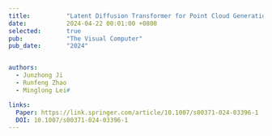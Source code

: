```yaml
---
title:          "Latent Diffusion Transformer for Point Cloud Generation"
date:           2024-04-22 00:01:00 +0800
selected:       true
pub:            "The Visual Computer"
pub_date:       "2024"


authors:
  - Junzhong Ji
  - Runfeng Zhao
  - Minglong Lei#

links:
  Paper: https://link.springer.com/article/10.1007/s00371-024-03396-1
  DOI: 10.1007/s00371-024-03396-1
---
```

